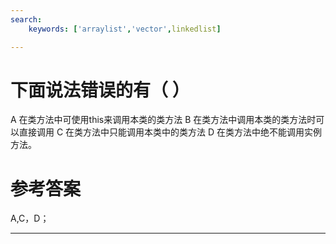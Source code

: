 ```yaml
---
search:
    keywords: ['arraylist','vector',linkedlist]

---
```


# 下面说法错误的有（ ）

A 在类方法中可使用this来调用本类的类方法
B 在类方法中调用本类的类方法时可以直接调用
C 在类方法中只能调用本类中的类方法
D 在类方法中绝不能调用实例方法。


# 参考答案

A,C，D；

---
